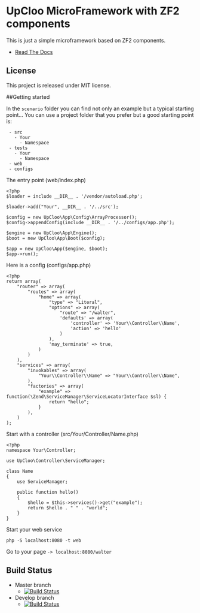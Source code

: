 # UpCloo MicroFramework with ZF2 components

This is just a simple microframework based on ZF2 components.

 * [Read The Docs](https://upcloo-web-framework.readthedocs.org/en/latest/)

## License

This project is released under MIT license.

##Getting started

In the `scenario` folder you can find not only an example but a typical starting
point...
You can use a project folder that you prefer but a good starting point is:

     - src
       - Your
         - Namespace
     - tests
       - Your
         - Namespace
     - web
     - configs

The entry point (web/index.php)

```
<?php
$loader = include __DIR__ . '/vendor/autoload.php';

$loader->add("Your", __DIR__ . '/../src');

$config = new UpCloo\App\Config\ArrayProcessor();
$config->appendConfig(include __DIR__ . '/../configs/app.php');

$engine = new UpCloo\App\Engine();
$boot = new UpCloo\App\Boot($config);

$app = new UpCloo\App($engine, $boot);
$app->run();

```

Here is a config (configs/app.php)

```
<?php
return array(
    "router" => array(
        "routes" => array(
            "home" => array(
                "type" => "Literal",
                "options" => array(
                    "route" => "/walter",
                    'defaults' => array(
                        'controller' => 'Your\\Controller\\Name',
                        'action' => 'hello'
                    )
                ),
                'may_terminate' => true,
            )
        )
    ),
    "services" => array(
        "invokables" => array(
            "Your\\Controller\\Name" => "Your\\Controller\\Name",
        ),
        "factories" => array(
            "example" => function(\Zend\ServiceManager\ServiceLocatorInterface $sl) {
                return "hello";
            }
        ),
    )
);
```

Start with a controller (src/Your/Controller/Name.php)

```
<?php
namespace Your\Controller;

use UpCloo\Controller\ServiceManager;

class Name
{
    use ServiceManager;

    public function hello()
    {
        $hello = $this->services()->get("example");
        return $hello . " " . "world";
    }
}
```

Start your web service

```
php -S localhost:8080 -t web
```

Go to your page `-> localhost:8080/walter`

## Build Status

* Master branch
  * [![Build Status](https://secure.travis-ci.org/wdalmut/upcloo-web-framework.png?branch=master)](http://travis-ci.org/wdalmut/upcloo-web-framework?branch=master)
* Develop branch
  * [![Build Status](https://secure.travis-ci.org/wdalmut/upcloo-web-framework.png?branch=develop)](http://travis-ci.org/wdalmut/upcloo-web-framework?branch=develop)


